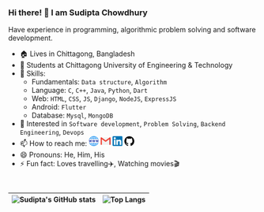 ### Hi there! 👋 I am Sudipta Chowdhury

Have experience in programming, algorithmic problem solving and software development.

- 🏠 Lives in Chittagong, Bangladesh
- 👜 Students at Chittagong University of Engineering & Technology
- 🧰 Skills:
  - Fundamentals: `Data structure`, `Algorithm`
  - Language: `C`, `C++`, `Java`, `Python`, `Dart`
  - Web: `HTML`, `CSS`, `JS`, `Django`, `NodeJS`, `ExpressJS`
  - Android: `Flutter`
  - Database: `Mysql`, `MongoDB`
- 🌱 Interested in `Software development`, `Problem Solving`, `Backend Engineering`, `Devops`
- 📫 How to reach me: <a href="#" target="_blank"><img src="https://raw.githubusercontent.com/SudiptaAChy/SudiptaAChy/main/icon/website.png" alt="website" width="20" height="20"></a> <a href="mailto:anikc795@gmail.com" target="_blank"><img src="https://raw.githubusercontent.com/SudiptaAChy/SudiptaAChy/main/icon/gmail.png" alt="gmail" width="20" height="20"></a> <a href="https://www.linkedin.com/in/sudipta-chowdhury-9a62b115a/" target="_blank"><img src="https://raw.githubusercontent.com/SudiptaAChy/SudiptaAChy/main/icon/link.png" alt="LinkedIn" width="20" height="20"></a> <a href="https://github.com/SudiptaAChy" target="_blank"><img src="https://raw.githubusercontent.com/SudiptaAChy/SudiptaAChy/main/icon/github.png" alt="GitHub" width="20" height="20"></a>
- 😄 Pronouns: He, Him, His
- ⚡ Fun fact: Loves travelling✈️, Watching movies🎬

</br>

| ![Sudipta's GitHub stats](https://github-readme-stats.vercel.app/api?username=SudiptaAChy&theme=radical) | ![Top Langs](https://github-readme-stats.vercel.app/api/top-langs/?username=SudiptaAChy&layout=compact) |
| -------------------------------------------------------------------------------------------------------- | ------------------------------------------------------------------------------------------------------- |

<!-- - 🔭 I’m currently working on ...
- 👯 I’m looking to collaborate on ...
- 🤔 I’m looking for help with ...
- 💬 Ask me about ... -->
